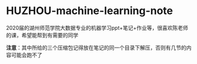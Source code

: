 # HUZHOU-machine-learning-note
 2020届的湖州师范学院大数据专业的机器学习ppt+笔记+作业等，很喜欢陈老师的课，希望能帮到有需要的同学

 
**注意**：其中所给的三个压缩包记得放在笔记的同一个目录下解压，否则有几节的内容可能会跑不了
